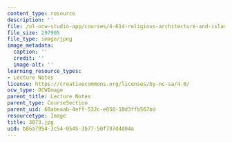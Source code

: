 ```yaml
---
content_type: resource
description: ''
file: /ol-ocw-studio-app/courses/4-614-religious-architecture-and-islamic-cultures-fall-2002/b86a79543c5405453b7750f797d4d04a_3073.jpg
file_size: 297905
file_type: image/jpeg
image_metadata:
  caption: ''
  credit: ''
  image-alt: ''
learning_resource_types:
- Lecture Notes
license: https://creativecommons.org/licenses/by-nc-sa/4.0/
ocw_type: OCWImage
parent_title: Lecture Notes
parent_type: CourseSection
parent_uid: 68abeaab-4eff-532c-e858-18d3ffb567bd
resourcetype: Image
title: 3073.jpg
uid: b86a7954-3c54-0545-3b77-50f797d4d04a
---
```

